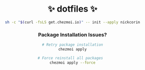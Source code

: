 <div align="center">

# ✨ dotfiles ✨

```bash
sh -c "$(curl -fsLS get.chezmoi.io)" -- init --apply nickcorin
```

### Package Installation Issues?

```bash
# Retry package installation
chezmoi apply

# Force reinstall all packages  
chezmoi apply --force
```

</div>

